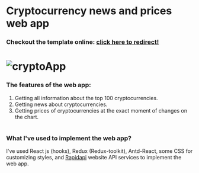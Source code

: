 # Cryptocurrency news and prices web app

<h3>Checkout the template online: <a href="https://hamid-crypto-react-app.netlify.app/" target="_blank" >click here to redirect!</a> </h3>

# ![cryptoApp](https://user-images.githubusercontent.com/96312176/190010708-6c6c1efa-6dd6-452e-b3b2-d7b0fc20fca6.png)

<h3>The features of the web app:</h3>

1. Getting all information about the top 100 cryptocurrencies.
2. Getting news about cryptocurrencies.
3. Getting prices of cryptocurrencies at the exact moment of changes on the chart.

#

<h3>What I've used to implement the web app?</h3>

I've used React js (hooks), Redux (Redux-toolkit), Antd-React, some CSS for customizing styles, and <a href="https://rapidapi.com/" target="_blank">Rapidapi</a> website API services to implement the web app.
